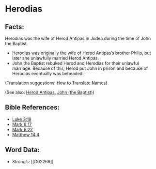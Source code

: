 # Herodias

## Facts:

Herodias was the wife of Herod Antipas in Judea during the time of John the Baptist.

* Herodias was originally the wife of Herod Antipas’s brother Philip, but later she unlawfully married Herod Antipas.
* John the Baptist rebuked Herod and Herodias for their unlawful marriage. Because of this, Herod put John in prison and because of Herodias eventually was beheaded.

(Translation suggestions: [How to Translate Names](../../translate/translate-names))

(See also: [Herod Antipas](../names/herodantipas.md), [John (the Baptist)](../names/johnthebaptist.md))

## Bible References:

* [Luke 3:19](rc://en/tn/help/luk/03/19)
* [Mark 6:17](rc://en/tn/help/mrk/06/17)
* [Mark 6:22](rc://en/tn/help/mrk/06/22)
* [Matthew 14:4](rc://en/tn/help/mat/14/04)

## Word Data:

* Strong’s: [[G02266]]
